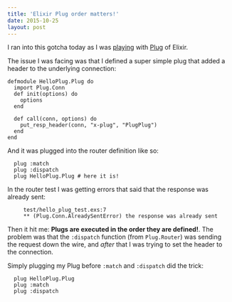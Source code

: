 ```yaml
---
title: 'Elixir Plug order matters!'
date: 2015-10-25
layout: post
---
```


I ran into this gotcha today as I was [playing](https://github.com/christian-fei/hello_plug) with [Plug](http://hexdocs.pm/plug/extra-readme.html) of Elixir.

The issue I was facing was that I defined a super simple plug that added a header to the underlying connection:

```
defmodule HelloPlug.Plug do
  import Plug.Conn
  def init(options) do
    options
  end

  def call(conn, options) do
    put_resp_header(conn, "x-plug", "PlugPlug")
  end
end
```

And it was plugged into the router definition like so:

```
  plug :match
  plug :dispatch
  plug HelloPlug.Plug # here it is!
```


In the router test I was getting errors that said that the response was already sent:

```
     test/hello_plug_test.exs:7
     ** (Plug.Conn.AlreadySentError) the response was already sent
```

Then it hit me: **Plugs are executed in the order they are defined!**. The problem was that the `:dispatch` function (from `Plug.Router`) was sending the request down the wire, and *after* that I was trying to set the header to the connection.

Simply plugging my Plug before `:match` and `:dispatch` did the trick:

```
  plug HelloPlug.Plug
  plug :match
  plug :dispatch
```
